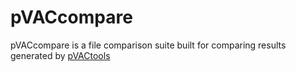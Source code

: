 # pVACcompare
pVACcompare is a file comparison suite built for comparing results generated by [pVACtools](https://github.com/griffithlab/pVACtools)